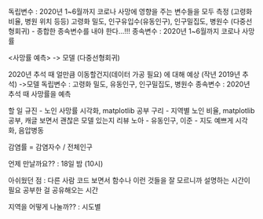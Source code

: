 독립변수 : 2020년 1~6월까지 코로나 사망에 영향을 주는 변수들을 모두 측정 (고령화 비율, 병원 위치 등등)
고령화 밀도, 인구유입수(유동인구), 인구밀집도, 병원수 (다중선형회귀) - 종합한 종속변수를 내야 한다...!!!
종속변수 : 2020년 1~6월까지 코로나 사망률

<사망률 예측> -> 모델 (다중선형회귀)

2020년 추석 때 얼만큼 이동할건지(데이터 가공 필요) 에 대해 예상 (작년 2019년 추석) ->모델
독립변수 : 고령화 밀도, 유동인구, 인구밀집도, 병원수
종속변수 : 2020년 추석 때 사망률을 예측

할 일
규진 - 노인 사망률 시각화, matplotlib 공부
구리 - 지역별 노인 비율, matplotlib 공부, 캐글 보면서 괜찮은 모델 있는지 리뷰
노아 - 유동인구, 
이준 - 지도 예쁘게 시각화, 음압병동

감염률 = 감염자수 / 전체인구

언제 만날까요?? : 18일 밤 (10시)

아쉬웠던 점 : 다른 사람 코드 보면서 함수나 이런 것들을 잘 모르니까 설명하는 시간이 필요
공부한 걸 공유해오는 시간

지역을 어떻게 나눌까?? : 시도별
